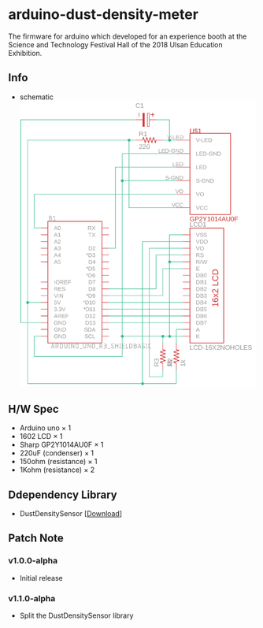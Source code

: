 # arduino-dust-density-meter
The firmware for arduino which developed for an experience booth at the Science and Technology Festival Hall of the 2018 Ulsan Education Exhibition.

## Info
- schematic
![schematic](./drawing/arduino-dust-density-meter-schematic.png)

## H/W Spec
- Arduino uno × 1
- 1602 LCD × 1
- Sharp GP2Y1014AU0F × 1
- 220uF (condenser) × 1
- 150ohm (resistance) × 1
- 1Kohm (resistance) × 2

## Ddependency Library
- DustDensitySensor [[Download](https://github.com/nulLeeKH/arduino-optical-dust-sensor-library)]

## Patch Note

### v1.0.0-alpha
- Initial release

### v1.1.0-alpha
- Split the DustDensitySensor library

